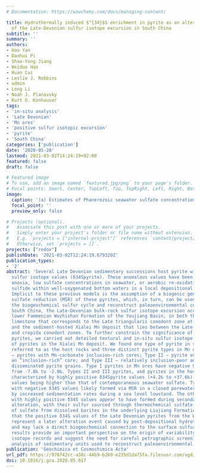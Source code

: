 ```yaml
---
# Documentation: https://wowchemy.com/docs/managing-content/

title: Hydrothermally induced $^{34}$S enrichment in pyrite as an alternative explanation
  of the Late-Devonian sulfur isotope excursion in South China
subtitle: ''
summary: ''
authors:
- Hao Yan
- Daohui Pi
- Shao-Yong Jiang
- Weiduo Hao
- Huan Cui
- Leslie J. Robbins
- admin
- Long Li
- Noah J. Planavsky
- Kurt O. Konhauser
tags:
- 'in-situ analysis'
- 'Late Devonian'
- 'Mn ores'
- 'positive sulfur isotopic excursion'
- 'pyrite'
- 'South China'
categories: ['publication']
date: '2020-05-28'
lastmod: 2021-03-02T14:24:19+02:00
featured: false
draft: false

# Featured image
# To use, add an image named `featured.jpg/png` to your page's folder.
# Focal points: Smart, Center, TopLeft, Top, TopRight, Left, Right, BottomLeft, Bottom, BottomRight.
image:
  caption: '(a) Estimates of Phanerozoic seawater sulfate concentrations based on fluid inclusion data from marine evaporates. (b) The sulfur isotope record of Phanerozoic sedimentary pyrite (blue circles) and sulfates (red circles). The shaded area indicates the envelope of observed sulfur isotope fractionations between sedimentary sulfate and pyrite (Δ34Ssulfate-pyrite). (c) The sulfur isotope record of pyrite and carbonate- associated sulfate (CAS) in Late Devonian sedimentary carbonate rocks from the Granite Mountains, USA; Jasper, Canada; Fuhe, China; and Kowala, Poland. The Late Devonian is characterized by a strikingly positive excursion in pyrite sulfur isotope ratios, which are variable in their timing, duration, and magnitude. Some pyrites from that time display extremely positive δ34S values, even higher than that of the inferred Late Devonian seawater sulfate (i.e., δ34Spyrite > δ34Ssulfate; δ34Ssulfate = ∼+23‰; gray dashed line), as reconstructed from CAS in the calcite lattice.'
  focal_point: ''
  preview_only: false

# Projects (optional).
#   Associate this post with one or more of your projects.
#   Simply enter your project's folder or file name without extension.
#   E.g. `projects = ["internal-project"]` references `content/project/deep-learning/index.md`.
#   Otherwise, set `projects = []`.
projects: ["redox"]
publishDate: '2021-03-02T12:24:19.679320Z'
publication_types:
- '2'
abstract: 'Several Late Devonian sedimentary successions host pyrite with highly positive
  sulfur isotope values (δ34Spyrite). These anomalous values have been linked to marine
  anoxia, low sulfate concentrations in seawater, or aerobic re-oxidation of dissolved
  sulfide within well-oxygenated bottom waters in a local depositional environment.
  Implicit to these previous models is the assumption of a biogenic genesis from microbial
  sulfate reduction (MSR) of these pyrites, which, in turn, can be used to understand
  the biogeochemical sulfur cycle and reconstruct paleoenvironmental conditions. In
  South China, the Late-Devonian bulk-rock sulfur isotope excursion occurs in the
  lower Fammenian Wuzhishan Formation of the Youjiang Basin, in both the sedimentary
  limestone that corresponds to the Late triangularis conodont zone at the Fuhe section
  and the sediment-hosted Xialei Mn deposit that lies between the Late triangularis
  and crepida conodont zones. To further constrain the significance of these 34S-enriched
  pyrites, we carried out detailed textural and in-situ sulfur isotope examinations
  of pyrites in the Xialei Mn deposit. We found one type of pyrite in siliceous limestone
  referred to as the host rocks and three distinct pyrite types in Mn ores: Type I
  – pyrites with Mn-carbonate inclusion-rich cores; Type II – pyrite overgrowths surrounding
  an “inclusion-rich” core; and Type III – relatively inclusion-poor and mainly subhedral
  disseminated pyrite grains. Type I pyrites in Mn ores have negative δ34Spyrite values
  from -7.8‰ to -2.0‰. Types II and III pyrites, and pyrites in the host rock are
  characterized by highly positive δ34Spyrite values (+4.2‰ to +37.6‰), with some
  values being higher than that of contemporaneous seawater sulfate. Type I pyrites
  with negative δ34S values likely formed via MSR in a closed porewater system, driven
  by increased sedimentation rates during a sea level lowstand. The other pyrites
  with highly positive δ34S values appear to have formed during secondary hydrothermal
  alteration, with their sulfur sourced through thermochemical sulfate reduction (TSR)
  of sulfate from dissolved barites in the underlying Liujiang Formation. This implies
  that the positive δ34S values of the Late Devonian pyrites from the Wuzhishan Formation
  represent a later alteration event caused by post-depositional hydrothermal fluids,
  and may lack a direct biogeochemical connection to the surface sulfur cycle. These
  results provide an important perspective on the origin of variability in sulfur
  isotope records and suggest the need for careful petrographic screening and micrometer-scale
  analysis of sedimentary units used to reconstruct paleoenvironmental conditions.'
publication: 'Geochimica et Cosmochimica Acta'
url_pdf: https://978f42cc-a38c-44b9-b269-e235d1da75fa.filesusr.com/ugd/161b8a_a1dc1a993e8d4788b35efbb03aca07b5.pdf
doi: 10.1016/j.gca.2020.05.017
---
```

